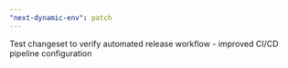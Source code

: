 ```yaml
---
"next-dynamic-env": patch
---
```


Test changeset to verify automated release workflow - improved CI/CD pipeline configuration